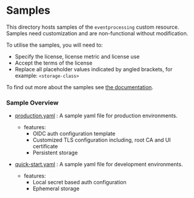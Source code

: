 # Samples

This directory hosts samples of the `eventprocessing` custom resource.  Samples need customization
and are non-functional without modification.

To utilise the samples, you will need to:

- Specify the license, license metric and  license use
- Accept the terms of the license
- Replace all placeholder values indicated by angled brackets, for example: `<storage-class>`

To find out more about the samples see [the documentation](https://ibm.github.io/event-automation/ep/installing/planning/).

### Sample Overview
- [production.yaml](./production.yaml) : A sample yaml file for production environments.
  - features:
      - OIDC auth configuration template
      - Customized TLS configuration including, root CA and UI certificate
      - Persistent storage


- [quick-start.yaml](./quick-start.yaml) : A sample yaml file for development environments.
    - features:
        - Local secret based auth configuration
        - Ephemeral storage
